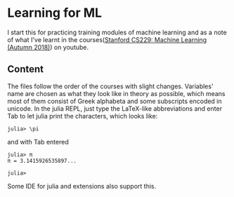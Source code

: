 # Learning for ML
I start this for practicing training modules of machine learning and as
a note of what I've learnt in the courses([Stanford CS229: Machine Learning (Autumn 2018)](https://www.youtube.com/watch?v=jGwO_UgTS7I&list=PLoROMvodv4rMiGQp3WXShtMGgzqpfVfbU)) on youtube.

## Content
The files follow the order of the courses with slight changes. Variables' name are chosen as
what they look like in theory as possible, which means most of them consist of Greek alphabeta and
some subscripts encoded in unicode. In the julia REPL, just type the LaTeX-like abbreviations and enter
Tab to let julia print the characters, which looks like:

```julia-repl
julia> \pi
```
and with Tab entered
```julia-repl
julia> π
π = 3.1415926535897...

julia>
```

Some IDE for julia and extensions also support this.